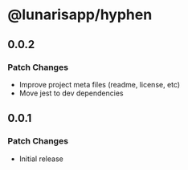 # @lunarisapp/hyphen

## 0.0.2

### Patch Changes

- Improve project meta files (readme, license, etc)
- Move jest to dev dependencies

## 0.0.1

### Patch Changes

- Initial release
